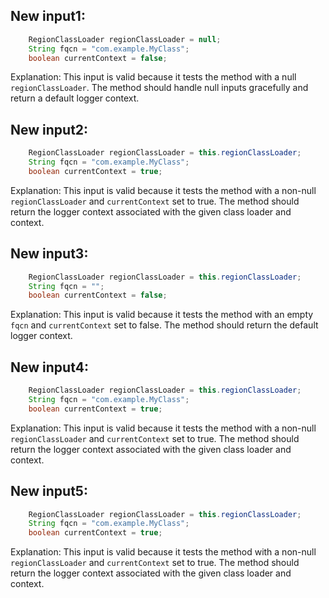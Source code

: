 ## New input1:
```java
    RegionClassLoader regionClassLoader = null;
    String fqcn = "com.example.MyClass";
    boolean currentContext = false;
```
Explanation: This input is valid because it tests the method with a null `regionClassLoader`. The method should handle null inputs gracefully and return a default logger context.

## New input2:
```java
    RegionClassLoader regionClassLoader = this.regionClassLoader;
    String fqcn = "com.example.MyClass";
    boolean currentContext = true;
```
Explanation: This input is valid because it tests the method with a non-null `regionClassLoader` and `currentContext` set to true. The method should return the logger context associated with the given class loader and context.

## New input3:
```java
    RegionClassLoader regionClassLoader = this.regionClassLoader;
    String fqcn = "";
    boolean currentContext = false;
```
Explanation: This input is valid because it tests the method with an empty `fqcn` and `currentContext` set to false. The method should return the default logger context.

## New input4:
```java
    RegionClassLoader regionClassLoader = this.regionClassLoader;
    String fqcn = "com.example.MyClass";
    boolean currentContext = true;
```
Explanation: This input is valid because it tests the method with a non-null `regionClassLoader` and `currentContext` set to true. The method should return the logger context associated with the given class loader and context.

## New input5:
```java
    RegionClassLoader regionClassLoader = this.regionClassLoader;
    String fqcn = "com.example.MyClass";
    boolean currentContext = true;
```
Explanation: This input is valid because it tests the method with a non-null `regionClassLoader` and `currentContext` set to true. The method should return the logger context associated with the given class loader and context.
